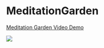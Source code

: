# MeditationGarden
<div>
  <a href="https://giphy.com/embed/92P9GT89YJTsfizUNR">
    <p>Meditation Garden Video Demo</p>
  </a>
  <a href="https://giphy.com/embed/92P9GT89YJTsfizUNR">
    <img style="max-width:300px;" src="https://media3.giphy.com/media/v1.Y2lkPTc5MGI3NjExNDZjdDZsdWJiOHZhaDRjYmZrNGc3M2Z0em51aHJxNzlyaTIxYXVqciZlcD12MV9pbnRlcm5hbF9naWZfYnlfaWQmY3Q9Zw/VYZvf8yBar4dxgl27H/giphy.gif">
  </a>
</div>
